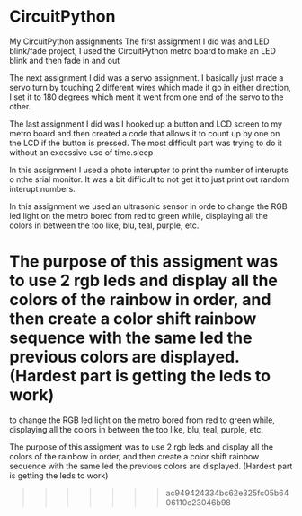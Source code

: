 # CircuitPython
My CircuitPython assignments
The first assignment I did was and LED blink/fade
project, I used the CircuitPython metro board
to make an LED blink and then fade in and out

The next assignment I did was a servo assignment.
I basically just made a servo turn by touching 2
different wires which made it go in either
direction, I set it to 180 degrees which ment it
went from one end of the servo to the other.

The last assignment I did was I hooked up a button
and LCD screen to my metro board and then created a
code that allows it to count up by one on the LCD
if the button is pressed. The most difficult part was
trying to do it without an excessive use of time.sleep

In this assignment I used a photo interupter to print the
number of interupts o nthe srial monitor. It was a bit
difficult to not get it to just print out random interupt
numbers.

In this assignment we used an ultrasonic sensor in orde
to change the RGB led light on the metro bored from 
red to green while, displaying all the colors in between 
the too like, blu, teal, purple, etc. 


The purpose of this assigment was to use 2 rgb leds and 
display all the colors of the rainbow in order, and then 
create a color shift rainbow sequence with the same led 
the previous colors are displayed. (Hardest part is 
getting the leds to work)
=======
to change the RGB led light on the metro bored from
red to green while, displaying all the colors in between
the too like, blu, teal, purple, etc.


The purpose of this assigment was to use 2 rgb leds and
display all the colors of the rainbow in order, and then
create a color shift rainbow sequence with the same led
the previous colors are displayed. (Hardest part is
getting the leds to work)



>>>>>>> ac949424334bc62e325fc05b6406110c23046b98
